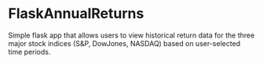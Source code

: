 # FlaskAnnualReturns
Simple flask app that allows users to view historical return data for the three major stock indices (S&amp;P, DowJones, NASDAQ) based on user-selected time periods. 
